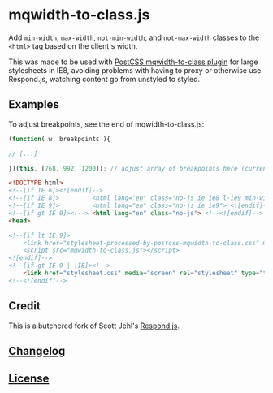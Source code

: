 # mqwidth-to-class.js

Add `min-width`, `max-width`, `not-min-width`, and `not-max-width` classes to the `<html>` tag based on the client's width.

This was made to be used with [PostCSS mqwidth-to-class plugin](https://github.com/notacouch/postcss-mqwidth-to-class) 
for large stylesheets in IE8, avoiding problems with having to proxy or otherwise use Respond.js, watching content go from unstyled to styled.

## Examples

To adjust breakpoints, see the end of mqwidth-to-class.js:
```javascript
(function( w, breakpoints ){

// [...]

})(this, [768, 992, 1200]); // adjust array of breakpoints here (currently based on Bootstrap)
```

```html
<!DOCTYPE html>
<!--[if IE 6]><![endif]-->
<!--[if IE 8]>         <html lang="en" class="no-js ie ie8 l-ie9 min-width-768px min-width-992px min-width-1200px"> <![endif]-->
<!--[if IE 9]>         <html lang="en" class="no-js ie ie9"> <![endif]-->
<!--[if gt IE 9]><!--> <html lang="en" class="no-js"> <!--<![endif]-->
<head>

<!--[if lt IE 9]>
	<link href="stylesheet-processed-by-postcss-mqwidth-to-class.css" media="screen" rel="stylesheet" type="text/css" />
	<script src="mqwidth-to-class.js"></script>
<![endif]-->
<!--[if gt IE 9 | !IE]><!-->
    <link href="stylesheet.css" media="screen" rel="stylesheet" type="text/css" />
<!--<![endif]-->
```

## Credit

This is a butchered fork of Scott Jehl's [Respond.js](https://github.com/scottjehl/Respond).

## [Changelog](CHANGELOG.md)

## [License](LICENSE)